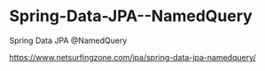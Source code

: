 # Spring-Data-JPA--NamedQuery
Spring Data JPA @NamedQuery

https://www.netsurfingzone.com/jpa/spring-data-jpa-namedquery/
